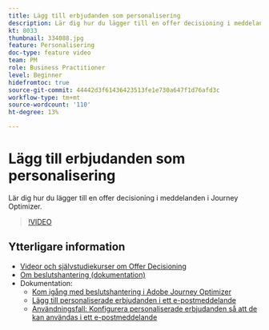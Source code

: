 ```yaml
---
title: Lägg till erbjudanden som personalisering
description: Lär dig hur du lägger till en offer decisioning i meddelanden i Journey Optimizer.
kt: 8033
thumbnail: 334088.jpg
feature: Personalisering
doc-type: feature video
team: PM
role: Business Practitioner
level: Beginner
hidefromtoc: true
source-git-commit: 44442d3f61436423513fe1e730a647f1d76afd3c
workflow-type: tm+mt
source-wordcount: '110'
ht-degree: 13%

---
```



# Lägg till erbjudanden som personalisering

Lär dig hur du lägger till en offer decisioning i meddelanden i Journey Optimizer.

>[!VIDEO](https://video.tv.adobe.com/v/334088?quality=12)

## Ytterligare information

* [Videor och självstudiekurser om Offer Decisioning](https://experienceleague.adobe.com/docs/offer-decisioning-learn/tutorials/overview.html?lang=sv)
* [Om beslutshantering (dokumentation)](https://experienceleague.adobe.com/docs/journey-optimizer/using/offer-decisioniong/get-started/starting-offer-decisioning.html)
* Dokumentation:
   * [Kom igång med beslutshantering i Adobe Journey Optimizer](https://experienceleague.adobe.com/docs/journey-optimizer/using/offer-decisioniong/get-started/starting-offer-decisioning.html)
   * [Lägg till personaliserade erbjudanden i ett e-postmeddelande](https://experienceleague.adobe.com/docs/journey-optimizer/using/create-messages/deliver-personalized-offers.html)
   * [Användningsfall: Konfigurera personaliserade erbjudanden så att de kan användas i ett e-postmeddelande](https://experienceleague.adobe.com/docs/journey-optimizer/using/offer-decisioniong/offers-e2e.html)
